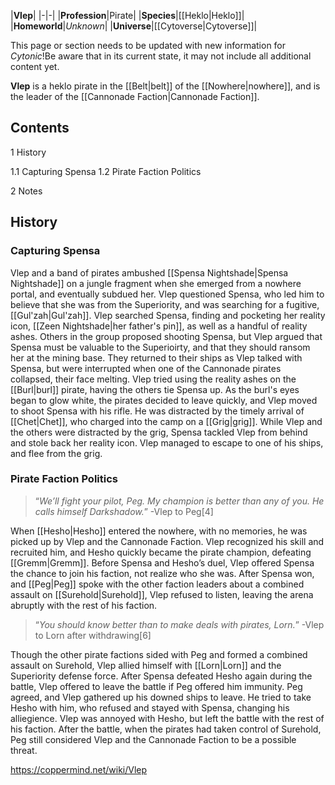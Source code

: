 |**Vlep**|
|-|-|
|**Profession**|Pirate|
|**Species**|[[Heklo\|Heklo]]|
|**Homeworld**|*Unknown*|
|**Universe**|[[Cytoverse\|Cytoverse]]|

This page or section needs to be updated with new information for *Cytonic*!Be aware that in its current state, it may not include all additional content yet.

**Vlep** is a heklo pirate in the [[Belt\|belt]] of the [[Nowhere\|nowhere]], and is the leader of the [[Cannonade Faction\|Cannonade Faction]].

## Contents

1 History

1.1 Capturing Spensa
1.2 Pirate Faction Politics


2 Notes


## History
### Capturing Spensa
Vlep and a band of pirates ambushed [[Spensa Nightshade\|Spensa Nightshade]] on a jungle fragment when she emerged from a nowhere portal, and eventually subdued her. Vlep questioned Spensa, who led him to believe that she was from the Superiority, and was searching for a fugitive, [[Gul'zah\|Gul'zah]]. Vlep searched Spensa, finding and pocketing her reality icon, [[Zeen Nightshade\|her father's pin]], as well as a handful of reality ashes. Others in the group proposed shooting Spensa, but Vlep argued that Spensa must be valuable to the Superioirty, and that they should ransom her at the mining base. They returned to their ships as Vlep talked with Spensa, but were interrupted when one of the Cannonade pirates collapsed, their face melting. Vlep tried using the reality ashes on the [[Burl\|burl]] pirate, having the others tie Spensa up. As the burl's eyes began to glow white, the pirates decided to leave quickly, and Vlep moved to shoot Spensa with his rifle. He was distracted by the timely arrival of [[Chet\|Chet]], who charged into the camp on a [[Grig\|grig]]. While Vlep and the others were distracted by the grig, Spensa tackled Vlep from behind and stole back her reality icon. Vlep managed to escape to one of his ships, and flee from the grig.

### Pirate Faction Politics
>“*We’ll fight your pilot, Peg. My champion is better than any of you. He calls himself Darkshadow.*”
\-Vlep to Peg[4]


When [[Hesho\|Hesho]] entered the nowhere, with no memories, he was picked up by Vlep and the Cannonade Faction. Vlep recognized his skill and recruited him, and Hesho quickly became the pirate champion, defeating [[Gremm\|Gremm]]. Before Spensa and Hesho’s duel, Vlep offered Spensa the chance to join his faction, not realize who she was. After Spensa won, and [[Peg\|Peg]] spoke with the other faction leaders about a combined assault on [[Surehold\|Surehold]], Vlep refused to listen, leaving the arena abruptly with the rest of his faction.

>“*You should know better than to make deals with pirates, Lorn.*”
\-Vlep to Lorn after withdrawing[6]

Though the other pirate factions sided with Peg and formed a combined assault on Surehold, Vlep allied himself with [[Lorn\|Lorn]] and the Superiority defense force. After Spensa defeated Hesho again during the battle, Vlep offered to leave the battle if Peg offered him immunity. Peg agreed, and Vlep gathered up his downed ships to leave. He tried to take Hesho with him, who refused and stayed with Spensa, changing his alliegience. Vlep was annoyed with Hesho, but left the battle with the rest of his faction. After the battle, when the pirates had taken control of Surehold, Peg still considered Vlep and the Cannonade Faction to be a possible threat.



https://coppermind.net/wiki/Vlep